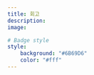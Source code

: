 ```yaml
---
title: 회고
description: 
image:

# Badge style
style:
    background: "#6B69D6"
    color: "#fff"
---
```

